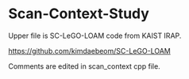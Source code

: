 # Scan-Context-Study

Upper file is SC-LeGO-LOAM code from KAIST IRAP.

https://github.com/kimdaebeom/SC-LeGO-LOAM

Comments are edited in scan_context cpp file.
